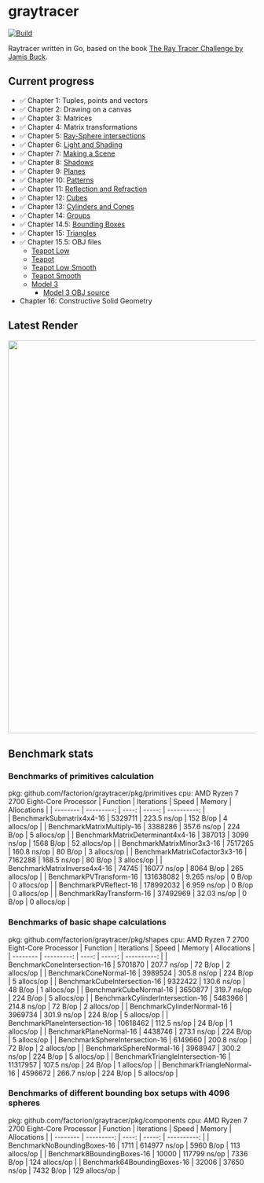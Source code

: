 # graytracer
[![Build](https://github.com/factorion/graytracer/actions/workflows/Build.yml/badge.svg)](https://github.com/factorion/graytracer/actions/workflows/Build.yml)

Raytracer written in Go, based on the book [The Ray Tracer Challenge by Jamis Buck](https://pragprog.com/book/jbtracer/the-ray-tracer-challenge).  

## Current progress
- ✅ Chapter 1: Tuples, points and vectors
- ✅ Chapter 2: Drawing on a canvas
- ✅ Chapter 3: Matrices
- ✅ Chapter 4: Matrix transformations
- ✅ Chapter 5: [Ray-Sphere intersections](https://user-images.githubusercontent.com/40322086/108282866-54440b80-7150-11eb-886e-b7dce6254328.png)
- ✅ Chapter 6: [Light and Shading](https://user-images.githubusercontent.com/40322086/108282483-b3555080-714f-11eb-8ff8-66dd50fbd801.png)
- ✅ Chapter 7: [Making a Scene](https://user-images.githubusercontent.com/40322086/108283129-bdc41a00-7150-11eb-9f5c-587fb78044d9.png)
- ✅ Chapter 8: [Shadows](https://user-images.githubusercontent.com/40322086/108283364-214e4780-7151-11eb-9a9d-317127989193.png)
- ✅ Chapter 9: [Planes](https://user-images.githubusercontent.com/40322086/108283490-55c20380-7151-11eb-80ec-dfbab565d7d3.png)
- ✅ Chapter 10: [Patterns](https://user-images.githubusercontent.com/40322086/108283582-83a74800-7151-11eb-8810-708903002f40.png)
- ✅ Chapter 11: [Reflection and Refraction](https://user-images.githubusercontent.com/40322086/108283705-c832e380-7151-11eb-92f5-0ca6fe5b3bf3.png)
- ✅ Chapter 12: [Cubes](https://user-images.githubusercontent.com/40322086/108283784-ec8ec000-7151-11eb-9726-eb9bd1f61be9.png)
- ✅ Chapter 13: [Cylinders and Cones](https://user-images.githubusercontent.com/40322086/108651820-98a51380-7490-11eb-8519-c72a496c025c.png)
- ✅ Chapter 14: [Groups](https://user-images.githubusercontent.com/40322086/110737622-b5b14480-81fb-11eb-8b70-ff4517a84bac.png)
- ✅ Chapter 14.5: [Bounding Boxes](https://user-images.githubusercontent.com/40322086/112742776-6e4ae800-8f5f-11eb-8a4e-66a5d145fc3f.png)
- ✅ Chapter 15: [Triangles](https://user-images.githubusercontent.com/40322086/113527126-8be50680-958a-11eb-8521-6a738a7189c3.png)
- ✅ Chapter 15.5: OBJ files
    - [Teapot Low](https://user-images.githubusercontent.com/40322086/176288756-29e5b895-0347-4db1-9a5c-a869d2f04f4a.png)
    - [Teapot](https://user-images.githubusercontent.com/40322086/176288784-fdfb14af-df75-4a65-a749-6ed7335a1c7f.png)
    - [Teapot Low Smooth](https://user-images.githubusercontent.com/40322086/176288804-6b0b3cd4-062b-4e89-9655-d022c88dd911.png)
    - [Teapot Smooth](https://user-images.githubusercontent.com/40322086/176288815-4b13b22a-3c79-4ac7-89fb-fd8bd88351fa.png)
    - [Model 3](https://user-images.githubusercontent.com/40322086/176288834-cdb78bef-d27e-4db2-83dc-c09bedc88b3a.png)
        - [Model 3 OBJ source](http://dmi.chez-alice.fr/)
- Chapter 16: Constructive Solid Geometry

## Latest Render

<img src="./image.png" width="800"/>

## Benchmark stats

### Benchmarks of primitives calculation

pkg: github.com/factorion/graytracer/pkg/primitives
cpu: AMD Ryzen 7 2700 Eight-Core Processor
| Function | Iterations | Speed | Memory | Allocations |
| -------- | ---------: | ----: | -----: | ----------: |      
| BenchmarkSubmatrix4x4-16 | 5329711 | 223.5 ns/op | 152 B/op | 4 allocs/op |
| BenchmarkMatrixMultiply-16 | 3388286 | 357.6 ns/op | 224 B/op | 5 allocs/op |
| BenchmarkMatrixDeterminant4x4-16 | 387013 | 3099 ns/op | 1568 B/op | 52 allocs/op |
| BenchmarkMatrixMinor3x3-16 | 7517265 | 160.8 ns/op | 80 B/op | 3 allocs/op |
| BenchmarkMatrixCofactor3x3-16 | 7162288 | 168.5 ns/op | 80 B/op | 3 allocs/op |
| BenchmarkMatrixInverse4x4-16 | 74745 | 16077 ns/op | 8064 B/op | 265 allocs/op |
| BenchmarkPVTransform-16 | 131638082 | 9.265 ns/op | 0 B/op | 0 allocs/op |
| BenchmarkPVReflect-16 | 178992032 | 6.959 ns/op | 0 B/op | 0 allocs/op |
| BenchmarkRayTransform-16 | 37492969 | 32.03 ns/op | 0 B/op | 0 allocs/op |

### Benchmarks of basic shape calculations

pkg: github.com/factorion/graytracer/pkg/shapes
cpu: AMD Ryzen 7 2700 Eight-Core Processor
| Function | Iterations | Speed | Memory | Allocations |
| -------- | ---------: | ----: | -----: | ----------: |
| BenchmarkConeIntersection-16 | 5701870 | 207.7 ns/op | 72 B/op | 2 allocs/op |
| BenchmarkConeNormal-16 | 3989524 | 305.8 ns/op | 224 B/op | 5 allocs/op |
| BenchmarkCubeIntersection-16 | 9322422 | 130.6 ns/op | 48 B/op | 1 allocs/op |
| BenchmarkCubeNormal-16 | 3650877 | 319.7 ns/op | 224 B/op | 5 allocs/op |
| BenchmarkCylinderIntersection-16 | 5483966 | 214.8 ns/op | 72 B/op | 2 allocs/op |
| BenchmarkCylinderNormal-16 | 3969734 | 301.9 ns/op | 224 B/op | 5 allocs/op |
| BenchmarkPlaneIntersection-16 | 10618462 | 112.5 ns/op | 24 B/op | 1 allocs/op |
| BenchmarkPlaneNormal-16 | 4438746 | 273.1 ns/op | 224 B/op | 5 allocs/op |
| BenchmarkSphereIntersection-16 | 6149660 | 200.8 ns/op | 72 B/op | 2 allocs/op |
| BenchmarkSphereNormal-16 | 3968947 | 300.2 ns/op | 224 B/op | 5 allocs/op |
| BenchmarkTriangleIntersection-16 | 11317957 | 107.5 ns/op | 24 B/op | 1 allocs/op |
| BenchmarkTriangleNormal-16 | 4596672 | 266.7 ns/op | 224 B/op | 5 allocs/op |

### Benchmarks of different bounding box setups with 4096 spheres

pkg: github.com/factorion/graytracer/pkg/components
cpu: AMD Ryzen 7 2700 Eight-Core Processor
| Function | Iterations | Speed | Memory | Allocations |
| -------- | ---------: | ----: | -----: | ----------: |
| BenchmarkNoBoundingBoxes-16 | 1711 | 614977 ns/op | 5960 B/op | 113 allocs/op |
| Benchmark8BoundingBoxes-16 | 10000 | 117799 ns/op | 7336 B/op | 124 allocs/op |
| Benchmark64BoundingBoxes-16 | 32006 | 37650 ns/op | 7432 B/op | 129 allocs/op |
